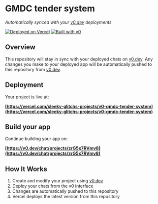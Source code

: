 # GMDC tender system

*Automatically synced with your [v0.dev](https://v0.dev) deployments*

[![Deployed on Vercel](https://img.shields.io/badge/Deployed%20on-Vercel-black?style=for-the-badge&logo=vercel)](https://vercel.com/sleeky-glitchs-projects/v0-gmdc-tender-system)
[![Built with v0](https://img.shields.io/badge/Built%20with-v0.dev-black?style=for-the-badge)](https://v0.dev/chat/projects/zrG5x7RVmv8)

## Overview

This repository will stay in sync with your deployed chats on [v0.dev](https://v0.dev).
Any changes you make to your deployed app will be automatically pushed to this repository from [v0.dev](https://v0.dev).

## Deployment

Your project is live at:

**[https://vercel.com/sleeky-glitchs-projects/v0-gmdc-tender-system](https://vercel.com/sleeky-glitchs-projects/v0-gmdc-tender-system)**

## Build your app

Continue building your app on:

**[https://v0.dev/chat/projects/zrG5x7RVmv8](https://v0.dev/chat/projects/zrG5x7RVmv8)**

## How It Works

1. Create and modify your project using [v0.dev](https://v0.dev)
2. Deploy your chats from the v0 interface
3. Changes are automatically pushed to this repository
4. Vercel deploys the latest version from this repository